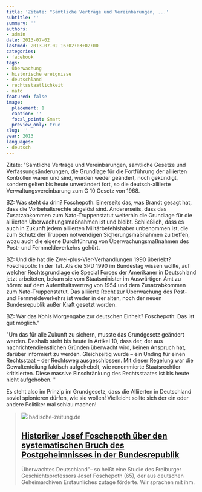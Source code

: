 ```yaml
---
title: 'Zitate: "Sämtliche Verträge und Vereinbarungen, ...'
subtitle: ''
summary: ''
authors:
- admin
date: 2013-07-02
lastmod: 2013-07-02 16:02:03+02:00
categories:
- facebook
tags:
- überwachung
- historische ereignisse
- deutschland
- rechtsstaatlichkeit
- nato
featured: false
image:
  placement: 1
  caption: ''
  focal_point: Smart
  preview_only: true
slug: ''
year: 2013
languages:
- deutsch
---
```


Zitate:
"Sämtliche Verträge und Vereinbarungen, sämtliche Gesetze und Verfassungsänderungen, die Grundlage für die Fortführung der alliierten Kontrollen waren und sind, wurden weder geändert, noch gekündigt, sondern gelten bis heute unverändert fort, so die deutsch-alliierte Verwaltungsvereinbarung zum G 10 Gesetz von 1968.

BZ: Was steht da drin?
Foschepoth: Einerseits das, was Brandt gesagt hat, dass die Vorbehaltsrechte abgelöst sind. Andererseits, dass das Zusatzabkommen zum Nato-Truppenstatut weiterhin die Grundlage für die alliierten Überwachungsmaßnahmen ist und bleibt. Schließlich, dass es auch in Zukunft jedem alliierten Militärbefehlshaber unbenommen ist, die zum Schutz der Truppen notwendigen Sicherungsmaßnahmen zu treffen, wozu auch die eigene Durchführung von Überwachungsmaßnahmen des Post- und Fernmeldeverkehrs gehört.

BZ: Und die hat die Zwei-plus-Vier-Verhandlungen 1990 überlebt?
Foschepoth: In der Tat. Als die SPD 1990 im Bundestag wissen wollte, auf welcher Rechtsgrundlage die Special Forces der Amerikaner in Deutschland jetzt arbeiteten, bekam sie vom Staatsminister im Auswärtigen Amt zu hören: auf dem Aufenthaltsvertrag von 1954 und dem Zusatzabkommen zum Nato-Truppenstatut. Das alliierte Recht zur Überwachung des Post- und Fernmeldeverkehrs ist weder in der alten, noch der neuen Bundesrepublik außer Kraft gesetzt worden.

BZ: War das Kohls Morgengabe zur deutschen Einheit?
Foschepoth: Das ist gut möglich."

"Um das für alle Zukunft zu sichern, musste das Grundgesetz geändert werden. Deshalb steht bis heute in Artikel 10, dass der, der aus nachrichtendienstlichen Gründen überwacht wird, keinen Anspruch hat, darüber informiert zu werden. Gleichzeitig wurde – ein Unding für einen Rechtsstaat – der Rechtsweg ausgeschlossen. Mit dieser Regelung war die Gewaltenteilung faktisch aufgehebelt, wie renommierte Staatsrechtler kritisierten. Diese massive Einschränkung des Rechtsstaates ist bis heute nicht aufgehoben. "

Es steht also im Prinzip im Grundgesetz, dass die Alliierten in Deutschland soviel spionieren dürfen, wie sie wollen! Vielleicht sollte sich der ein oder andere Politiker mal schlau machen!
> [![](https://ais.badische-zeitung.de/piece/04/1c/e3/7b/69002107.jpg)](http://www.badische-zeitung.de/deutschland-1/historiker-josef-foschepoth-ueber-den-systematischen-bruch-des-postgeheimnisses-in-der-bundesrepubli--68953735.html)
> badische-zeitung.de
> ## [Historiker Josef Foschepoth über den systematischen Bruch des Postgeheimnisses in der Bundesrepublik](http://www.badische-zeitung.de/deutschland-1/historiker-josef-foschepoth-ueber-den-systematischen-bruch-des-postgeheimnisses-in-der-bundesrepubli--68953735.html)
>
>Überwachtes Deutschland"&#8211; so heißt eine Studie des Freiburger Geschichtsprofessors Josef Foschepoth (65), der aus deutschen Geheimarchiven Erstaunliches zutage förderte. Wir sprachen mit ihm.